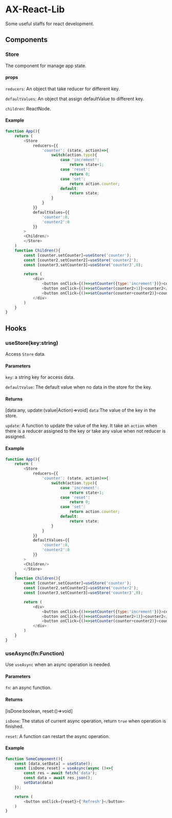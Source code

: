 # AX-React-Lib
Some useful staffs for react development.

## Components
### Store
The component for manage app state.

#### props
`reducers`: An object that take reducer for different key.

`defaultValues`: An object that assign defaultValue to different key.

`children`: ReactNode.

#### Example
```javascript
function App(){
    return (
        <Store
            reducers={{
                'counter': (state, action)=>{
                    switch(action.type){
                        case 'increment':
                            return state+1;
                        case 'reset':
                            return 0;
                        case 'set':
                            return action.counter;
                        default:
                            return state;
                    }
                }
            }}
            defaultValues={{
                'counter':0,
                'counter2':0
            }}
        >
        <Children/>
        </Store>
    )
    function Children(){
        const [counter,setCounter]=useStore('counter');
        const [counter2,setCounter2]=useStore('counter2');
        const [counter3,setCounter3]=useStore('counter3',0);

        return (
            <div>
                <button onClick={()=>setCounter({type:'increment'})}>counter</button>
                <button onClick={()=>setCounter(counter2+1)}>counter2</button>
                <button onClick={()=>setCounter(counter+counter2)}>counter3</button>
            </div>
        )
    }
}

```

## Hooks
### useStore(key:string)
Access `Store` data.

#### Parameters
`key`: a string key for access data.

`defaultValue`: The default value when no data in the store for the key.

#### Returns
[data:any, update:(value|Action)=>void]
`data`:The value of the key in the store.

`update`: A function to update the value of the key. It take an `action` when there is a reducer assigned to the key or take any value when not reducer is assigned.
#### Example
```javascript
function App(){
    return (
        <Store
            reducers={{
                'counter': (state, action)=>{
                    switch(action.type){
                        case 'increment':
                            return state+1;
                        case 'reset':
                            return 0;
                        case 'set':
                            return action.counter;
                        default:
                            return state;
                    }
                }
            }}
            defaultValues={{
                'counter':0,
                'counter2':0
            }}
        >
        <Children/>
        </Store>
    )
    function Children(){
        const [counter,setCounter]=useStore('counter');
        const [counter2,setCounter2]=useStore('counter2');
        const [counter3,setCounter3]=useStore('counter3',0);

        return (
            <div>
                <button onClick={()=>setCounter({type:'increment'})}>counter</button>
                <button onClick={()=>setCounter(counter2+1)}>counter2</button>
                <button onClick={()=>setCounter(counter+counter2)}>counter3</button>
            </div>
        )
    }
}

```
### useAsync(fn:Function)
Use `useAsync` when an async operation is needed.
#### Parameters
`fn`: an async function.
#### Returns
[isDone:boolean, reset:()=>void]

`isDone`: The status of current async operation, return `true` when operation is finished.

`reset`: A function can restart the async operation.

#### Example
```javascript
function SomeComponent(){
    const [data,setData] = useState();
    const [isDone,reset] = useAsync(async ()=>{
        const res = await fetch('data');
        const data = await res.json();
        setData(data)
    });

    return (
        <button onClick={reset}>{'Refresh'}</button>
    )
}

```